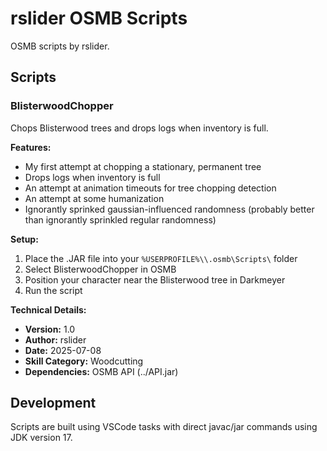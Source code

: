 # rslider OSMB Scripts

OSMB scripts by rslider.

## Scripts

### BlisterwoodChopper

Chops Blisterwood trees and drops logs when inventory is full.

**Features:**

- My first attempt at chopping a stationary, permanent tree
- Drops logs when inventory is full
- An attempt at animation timeouts for tree chopping detection
- An attempt at some humanization
- Ignorantly sprinked gaussian-influenced randomness (probably better than ignorantly sprinkled regular randomness)

**Setup:**

1. Place the .JAR file into your `%USERPROFILE%\\.osmb\Scripts\` folder
2. Select BlisterwoodChopper in OSMB
3. Position your character near the Blisterwood tree in Darkmeyer
4. Run the script

**Technical Details:**

- **Version:** 1.0
- **Author:** rslider
- **Date:** 2025-07-08
- **Skill Category:** Woodcutting
- **Dependencies:** OSMB API (../API.jar)

## Development

Scripts are built using VSCode tasks with direct javac/jar commands using JDK version 17.

